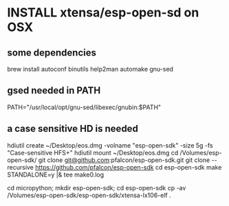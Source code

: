 # INSTALL xtensa/esp-open-sd on OSX

## some dependencies
brew install autoconf binutils help2man automake gnu-sed

## gsed needed in PATH
PATH="/usr/local/opt/gnu-sed/libexec/gnubin:$PATH"

## a case sensitive HD is needed
hdiutil create ~/Desktop/eos.dmg -volname "esp-open-sdk" -size 5g -fs "Case-sensitive HFS+"
hdiutil mount ~/Desktop/eos.dmg
cd /Volumes/esp-open-sdk/
git clone git@github.com:pfalcon/esp-open-sdk.git
git clone --recursive https://github.com/pfalcon/esp-open-sdk
cd esp-open-sdk
make STANDALONE=y |& tee make0.log

cd micropython; mkdir esp-open-sdk; cd esp-open-sdk
cp -av /Volumes/esp-open-sdk/esp-open-sdk/xtensa-lx106-elf .
